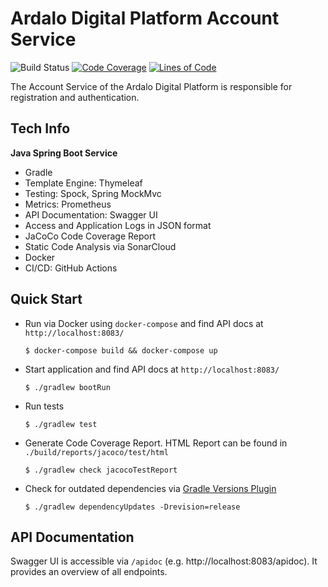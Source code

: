 # Ardalo Digital Platform Account Service
![Build Status](https://github.com/ardalo/account-service/workflows/Build/badge.svg)
[![Code Coverage](https://sonarcloud.io/api/project_badges/measure?project=ardalo_account-service&metric=coverage)](https://sonarcloud.io/dashboard?id=ardalo_account-service)
[![Lines of Code](https://sonarcloud.io/api/project_badges/measure?project=ardalo_account-service&metric=ncloc)](https://sonarcloud.io/dashboard?id=ardalo_account-service)

The Account Service of the Ardalo Digital Platform is responsible for registration and authentication.

## Tech Info
__Java Spring Boot Service__
* Gradle
* Template Engine: Thymeleaf
* Testing: Spock, Spring MockMvc
* Metrics: Prometheus
* API Documentation: Swagger UI
* Access and Application Logs in JSON format
* JaCoCo Code Coverage Report
* Static Code Analysis via SonarCloud
* Docker
* CI/CD: GitHub Actions

## Quick Start
* Run via Docker using `docker-compose` and find API docs at `http://localhost:8083/`
  ```console
  $ docker-compose build && docker-compose up
  ```
* Start application and find API docs at `http://localhost:8083/`
  ```console
  $ ./gradlew bootRun
  ```
* Run tests
  ```console
  $ ./gradlew test
  ```
* Generate Code Coverage Report. HTML Report can be found in `./build/reports/jacoco/test/html`
  ```console
  $ ./gradlew check jacocoTestReport
  ```
* Check for outdated dependencies via [Gradle Versions Plugin](https://github.com/ben-manes/gradle-versions-plugin)
  ```console
  $ ./gradlew dependencyUpdates -Drevision=release
  ```

## API Documentation
Swagger UI is accessible via `/apidoc` (e.g. http://localhost:8083/apidoc).
It provides an overview of all endpoints.
